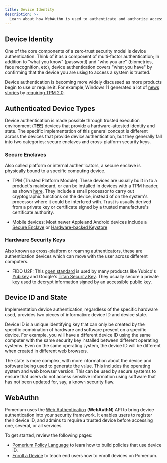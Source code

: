 ```yaml
---
title: Device Identity
description: >-
  Learn about how WebAuthn is used to authenticate and authorize access using Device ID and state.
---
```


## Device Identity

One of the core components of a zero-trust security model is device authentication. Think of it as a component of multi-factor authentication; In addition to "what you know" (password) and "who you are" (biometrics, face recognition, etc), device authentication covers "what you have" by confirming that the device you are using to access a system is trusted.

Device authentication is becoming more widely discussed as more products begin to use or require it. For example, Windows 11 generated a lot of [news stories][verge-tpm] by [requiring TPM 2.0][win11-reqs].

## Authenticated Device Types

Device authentication is made possible through trusted execution environment (**TEE**) devices that provide a hardware-attested identity and state. The specific implementation of this general concept is different across the devices that provide device authentication, but they generally fall into two categories: secure enclaves and cross-platform security keys.

### Secure Enclaves

Also called platform or internal authenticators, a secure enclave is physically bound to a specific computing device.

- TPM (Trusted Platform Module): These devices are usually built in to a product's mainboard, or can be installed in devices with a TPM header, as shown [here][toms-hardware-tpm]. They include a small processor to carry out cryptographic functions on the device, instead of on the system's processor where it could be interfered with. Trust is usually derived from a private key or certificate signed by a trusted manufacture's certificate authority.

- Mobile devices: Most newer Apple and Android devices include a [Secure Enclave][apple-enclave] or [Hardware-backed Keystore][android-keystore]

### Hardware Security Keys

Also known as cross-platform or roaming authenticators, these are authentication devices which can move with the user across different computers.

- FIDO U2F: This [open standard][fido-spec] is used by many products like Yubico's [Yubikey][yubikey-products] and Google's [Titan Security Key](https://support.google.com/titansecuritykey/answer/9115487?hl=en). They usually secure a private key used to decrypt information signed by an accessible public key.

## Device ID and State

Implementation device authentication, regardless of the specific hardware used, provides two pieces of information: device ID and device state.

Device ID is a unique identifying key that can only be created by the specific combination of hardware and software present on a specific device. For example, you will have a different device ID using the same computer with the same security key installed between different operating systems. Even on the same operating system, the device ID will be different when created in different web browsers.

The state is more complex, with more information about the device and software being used to generate the value. This includes the operating system and web browser version. This can be used by secure systems to ensure that users do not access sensitive information using software that has not been updated for, say, a known security flaw.

## WebAuthn

Pomerium uses the [Web Authentication][webauthn-api] (**WebAuthN**) API to bring device authentication into your security framework. It enables users to register their device ID, and admins to require a trusted device before accessing one, several, or all services.

To get started, review the following pages:

- [Pomerium Policy Language](/docs/topcics/ppl.md) to learn how to build policies that use device ID.
- [Enroll a Device](/guides/enroll-device.md) to teach end users how to enroll devices on Pomerium.

[toms-hardware-tpm]: https://www.tomshardware.com/reviews/tpm-trusted-platform-module-header,5766.html
[fido-spec]: https://fidoalliance.org/specifications/
[yubikey-products]: https://www.yubico.com/products/
[win11-reqs]: https://www.microsoft.com/en-us/windows/windows-11-specifications
[verge-tpm]: https://www.theverge.com/2021/6/25/22550376/microsoft-windows-11-tpm-chips-requirement-security
[apple-enclave]: https://support.apple.com/guide/security/secure-enclave-sec59b0b31ff/web
[android-keystore]: https://source.android.com/security/keystore
[webauthn-api]: https://www.w3.org/TR/webauthn-2/#registration-extension